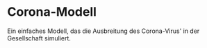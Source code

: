 # Corona-Modell
Ein einfaches Modell, das die Ausbreitung des Corona-Virus' in der Gesellschaft simuliert.
